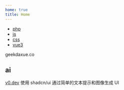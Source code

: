 ```yaml
---
home: true
title: Home
---
```






- [php](/php/)
- [js](/js/)
- [css](/css/)
- [vue3](/vue3/)

geekdaxue.co

<div class="flex gap-4">
    <div class="flex flex-col">
        <h2>ai</h2>
        <div class="">
            <div class="">
                <a href="https://v0.dev/">v0.dev</a> 使用 shadcn/ui 通过简单的文本提示和图像生成 UI
            </div>
        </div>
    </div>
</div>